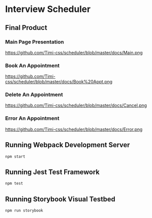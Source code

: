 # Interview Scheduler

## Final Product

### Main Page Presentation

https://github.com/Timi-css/scheduler/blob/master/docs/Main.png

### Book An Appointment

https://github.com/Timi-css/scheduler/blob/master/docs/Book%20Appt.png

### Delete An Appointment

https://github.com/Timi-css/scheduler/blob/master/docs/Cancel.png

### Error An Appointment

https://github.com/Timi-css/scheduler/blob/master/docs/Error.png

## Running Webpack Development Server

```sh
npm start
```

## Running Jest Test Framework

```sh
npm test
```

## Running Storybook Visual Testbed

```sh
npm run storybook
```
